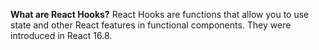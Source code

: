 **What are React Hooks?**
React Hooks are functions that allow you to use state and other React features in functional components. They were introduced in React 16.8.